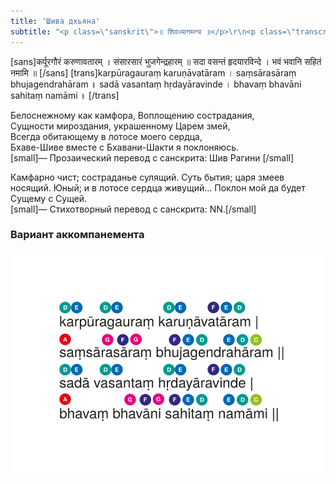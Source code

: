 ```yaml
---
title: 'Шива дхьяна'
subtitle: "<p class=\"sanskrit\">॥ शिवध्यानमन्त्र ॥</p>\r\n<p class=\"transcript\">śivadhyānamantra</p>\r\nШлока из Яджурведы, являющаяся одной из самых знаменитых ārti"
---
```


[sans]कर्पूरगौरं करुणावतारम् ।
संसारसारं भुजगेन्द्रहारम् ॥
सदा वसन्तं हृदयारविन्दे ।
भवं भवानि सहितं नमामि ॥ [/sans]
[trans]karpūragauraṃ karuṇāvatāram ।
saṃsārasāraṃ bhujagendrahāram ॥
sadā vasantaṃ hṛdayāravinde ।
bhavaṃ bhavāni sahitaṃ namāmi ॥ [/trans]

Белоснежному как камфора, Воплощению сострадания,   
Сущности мироздания, украшенному Царем змей,    
Всегда обитающему в лотосе моего сердца,    
Бхаве-Шиве вместе с Бхавани-Шакти я поклоняюсь.   
[small]— Прозаический перевод с санскрита: Шив Рагини [/small]

Камфарно чист; состраданье сулящий.
Суть бытия; царя змеев носящий.
Юный; и в лотосе сердца живущий...
Поклон мой да будет Сущему с Сущей.   
[small]— Стихотворный перевод с санскрита: NN.[/small]

### Вариант аккомпанемента
![Karpura gauram](karpura-gauram.svg)
